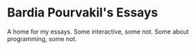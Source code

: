 # Bardia Pourvakil's Essays


A home for my essays. Some interactive, some not. Some about programming, some not.
